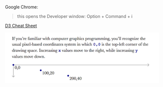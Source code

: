 Google Chrome:  
> this opens the Developer window:  Option + Command + i

[D3 Cheat Sheet](http://www.jeromecukier.net/wp-content/uploads/2012/10/d3-cheat-sheet.pdf)

![Pixel Based Coordinate System](img/d3_pixel_coordinate_system.png)
